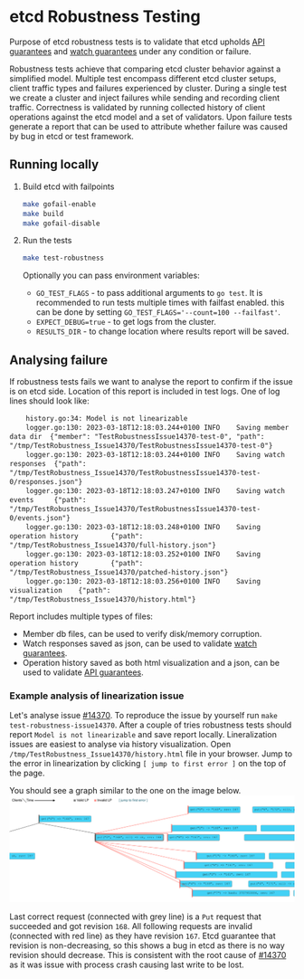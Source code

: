 # etcd Robustness Testing

Purpose of etcd robustness tests is to validate that etcd upholds
[API guarantees] and [watch guarantees] under any condition or failure.

Robustness tests achieve that comparing etcd cluster behavior against a simplified model.
Multiple test encompass different etcd cluster setups, client traffic types and failures experienced by cluster.
During a single test we create a cluster and inject failures while sending and recording client traffic.
Correctness is validated by running collected history of client operations against the etcd model and a set of validators.
Upon failure tests generate a report that can be used to attribute whether failure was caused by bug in etcd or test framework. 

[API guarantees]: https://etcd.io/docs/latest/learning/api_guarantees/
[watch guarantees]: https://etcd.io/docs/latest/learning/api/#watch-streams

## Running locally 

1. Build etcd with failpoints
    ```bash
    make gofail-enable
    make build
    make gofail-disable
    ```
2. Run the tests

    ```bash
    make test-robustness
    ```
   
    Optionally you can pass environment variables:
    * `GO_TEST_FLAGS` - to pass additional arguments to `go test`. 
      It is recommended to run tests multiple times with failfast enabled. this can be done by setting `GO_TEST_FLAGS='--count=100 --failfast'`.
    * `EXPECT_DEBUG=true` - to get logs from the cluster.
    * `RESULTS_DIR` - to change location where results report will be saved.

## Analysing failure

If robustness tests fails we want to analyse the report to confirm if the issue is on etcd side. Location of this report
is included in test logs. One of log lines should look like:
```
    history.go:34: Model is not linearizable
    logger.go:130: 2023-03-18T12:18:03.244+0100 INFO    Saving member data dir  {"member": "TestRobustnessIssue14370-test-0", "path": "/tmp/TestRobustness_Issue14370/TestRobustnessIssue14370-test-0"}
    logger.go:130: 2023-03-18T12:18:03.244+0100 INFO    Saving watch responses  {"path": "/tmp/TestRobustness_Issue14370/TestRobustnessIssue14370-test-0/responses.json"}
    logger.go:130: 2023-03-18T12:18:03.247+0100 INFO    Saving watch events     {"path": "/tmp/TestRobustness_Issue14370/TestRobustnessIssue14370-test-0/events.json"}
    logger.go:130: 2023-03-18T12:18:03.248+0100 INFO    Saving operation history        {"path": "/tmp/TestRobustness_Issue14370/full-history.json"}
    logger.go:130: 2023-03-18T12:18:03.252+0100 INFO    Saving operation history        {"path": "/tmp/TestRobustness_Issue14370/patched-history.json"}
    logger.go:130: 2023-03-18T12:18:03.256+0100 INFO    Saving visualization    {"path": "/tmp/TestRobustness_Issue14370/history.html"}
```

Report includes multiple types of files:
* Member db files, can be used to verify disk/memory corruption.
* Watch responses saved as json, can be used to validate [watch guarantees].
* Operation history saved as both html visualization and a json, can be used to validate [API guarantees].

### Example analysis of linearization issue

Let's analyse issue [#14370].
To reproduce the issue by yourself run `make test-robustness-issue14370`.
After a couple of tries robustness tests should report `Model is not linearizable` and save report locally.
Lineralization issues are easiest to analyse via history visualization. 
Open `/tmp/TestRobustness_Issue14370/history.html` file in your browser.
Jump to the error in linearization by clicking `[ jump to first error ]` on the top of the page.

You should see a graph similar to the one on the image below.
![issue14370](./issue14370.png)

Last correct request (connected with grey line) is a `Put` request that succeeded and got revision `168`.
All following requests are invalid (connected with red line) as they have revision `167`. 
Etcd guarantee that revision is non-decreasing, so this shows a bug in etcd as there is no way revision should decrease.
This is consistent with the root cause of [#14370] as it was issue with process crash causing last write to be lost.

[#14370]: https://github.com/etcd-io/etcd/issues/14370